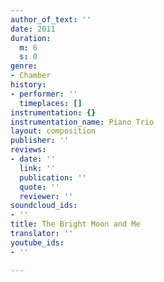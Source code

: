 ```yaml
---
author_of_text: ''
date: 2011
duration:
  m: 6
  s: 0
genre:
- Chamber
history:
- performer: ''
  timeplaces: []
instrumentation: {}
instrumentation_name: Piano Trio
layout: composition
publisher: ''
reviews:
- date: ''
  link: ''
  publication: ''
  quote: ''
  reviewer: ''
soundcloud_ids:
- ''
title: The Bright Moon and Me
translator: ''
youtube_ids:
- ''

---
```

